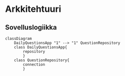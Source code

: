 # Arkkitehtuuri

## Sovelluslogiikka

```mermaid
classDiagram
	DailyQuestionsApp "1" --> "1" QuestionRepository
	class DailyQuestionsApp{
		repository
		}
	class QuestionRepository{
		connection
		}
```
